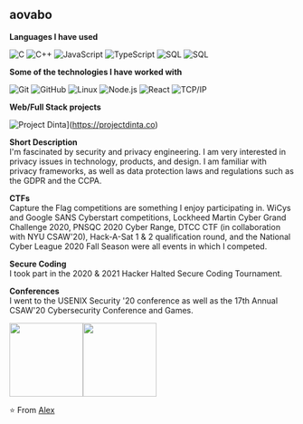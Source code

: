 ## aovabo

**Languages I have used**

![C](https://img.shields.io/badge/-C-000000?style=flat&logo=C)
![C++](https://img.shields.io/badge/-C++-000000?style=flat&logo=C%2B%2B&logoColor=00599C)
![JavaScript](https://img.shields.io/badge/-JavaScript-000000?style=flat&logo=javascript)
![TypeScript](https://img.shields.io/badge/-TypeScript-000000?style=flat&logo=typescript&logoColor=007ACC)
![SQL](https://img.shields.io/badge/-SQL-000000?style=flat&logo=MySQL)
![SQL](https://img.shields.io/badge/-Python-000000?style=flat&logo=python)

**Some of the technologies I have worked with**

![Git](https://img.shields.io/badge/-Git-000000?style=flat&logo=git&logoColor=F05032)
![GitHub](https://img.shields.io/badge/-GitHub-000000?style=flat&logo=github&logoColor=FFFFFF)
![Linux](https://img.shields.io/badge/-Linux-000000?style=flat&logo=linux&logoColor=FCC624)
![Node.js](https://img.shields.io/badge/-Node.js-000000?style=flat&logo=node.js&logoColor=339933)
![React](https://img.shields.io/badge/-React-000000?style=flat&logo=React&logoColor=61DAFB)
![TCP/IP](https://img.shields.io/badge/-TCP/IP-000000?style=flat&logo=cisco&logoColor=white)

**Web/Full Stack projects**

![Project Dinta](https://img.shields.io/badge/-🧬&nbsp;&nbsp;HeyMovies-000000?style=flat)](https://projectdinta.co)  

**Short Description**  
I'm fascinated by security and privacy engineering. I am very interested in privacy issues in technology, products, and design. I am familiar with privacy frameworks, as well as data protection laws and regulations such as the GDPR and the CCPA.

**CTFs**  
Capture the Flag competitions are something I enjoy participating in. WiCys and Google SANS Cyberstart competitions, Lockheed Martin Cyber Grand Challenge 2020, PNSQC 2020 Cyber Range, DTCC CTF (in collaboration with NYU CSAW'20), Hack-A-Sat 1 & 2 qualification round, and the National Cyber League 2020 Fall Season were all events in which I competed.

**Secure Coding**  
I took part in the 2020 & 2021 Hacker Halted Secure Coding Tournament.

**Conferences**  
I went to the USENIX Security '20 conference as well as the 17th Annual CSAW'20 Cybersecurity Conference and Games.

<img align="" height='130px' src="https://github-readme-stats.vercel.app/api?username=aovabo&hide_title=true&show_icons=true&include_all_commits=true&line_height=21&bg_color=0,EC6C6C,FFD479,FFFC79,73FA79&theme=graywhite" /><img align="" height='130px' src="https://github-readme-stats.vercel.app/api/top-langs/?username=aovabo&hide_title=true&layout=compact&bg_color=0,73FA79,73FDFF,7A81FF&theme=graywhite" />

⭐️ From [Alex](https://github.com/aovabo)

